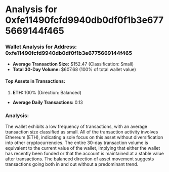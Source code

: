 # Analysis for 0xfe11490fcfd9940db0df0f1b3e6775669144f465

### Wallet Analysis for Address: 0xfe11490fcfd9940db0df0f1b3e6775669144f465

- **Average Transaction Size:** $152.47 (Classification: Small)
- **Total 30-Day Volume:** $607.68 (100% of total wallet value)

#### Top Assets in Transactions:
1. **ETH:** 100% (Direction: Balanced)

- **Average Daily Transactions:** 0.13

### Analysis:
The wallet exhibits a low frequency of transactions, with an average transaction size classified as small. All of the transaction activity involves Ethereum (ETH), indicating a sole focus on this asset without diversification into other cryptocurrencies. The entire 30-day transaction volume is equivalent to the current value of the wallet, implying that either the wallet has recently been funded or that the account is maintained at a stable value after transactions. The balanced direction of asset movement suggests transactions going both in and out without a predominant trend.